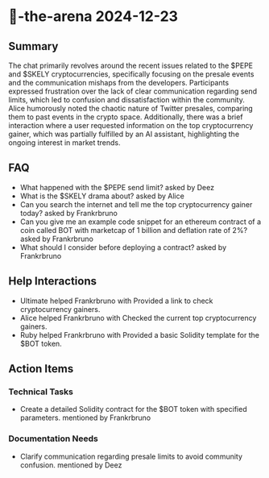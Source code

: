 # 🤖-the-arena 2024-12-23

## Summary
The chat primarily revolves around the recent issues related to the $PEPE and $SKELY cryptocurrencies, specifically focusing on the presale events and the communication mishaps from the developers. Participants expressed frustration over the lack of clear communication regarding send limits, which led to confusion and dissatisfaction within the community. Alice humorously noted the chaotic nature of Twitter presales, comparing them to past events in the crypto space. Additionally, there was a brief interaction where a user requested information on the top cryptocurrency gainer, which was partially fulfilled by an AI assistant, highlighting the ongoing interest in market trends.

## FAQ
- What happened with the $PEPE send limit? asked by Deez
- What is the $SKELY drama about? asked by Alice
- Can you search the internet and tell me the top cryptocurrency gainer today? asked by Frankrbruno
- Can you give me an example code snippet for an ethereum contract of a coin called BOT with marketcap of 1 billion and deflation rate of 2%? asked by Frankrbruno
- What should I consider before deploying a contract? asked by Frankrbruno

## Help Interactions
- Ultimate helped Frankrbruno with Provided a link to check cryptocurrency gainers.
- Alice helped Frankrbruno with Checked the current top cryptocurrency gainers.
- Ruby helped Frankrbruno with Provided a basic Solidity template for the $BOT token.

## Action Items

### Technical Tasks
- Create a detailed Solidity contract for the $BOT token with specified parameters. mentioned by Frankrbruno

### Documentation Needs
- Clarify communication regarding presale limits to avoid community confusion. mentioned by Deez